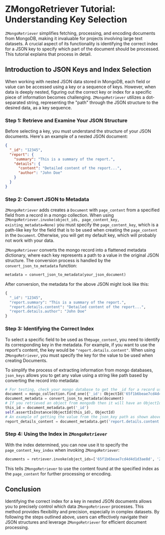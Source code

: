 # ZMongoRetriever Tutorial: Understanding Key Selection

`ZMongoRetriever` simplifies fetching, processing, and encoding documents from MongoDB, making it invaluable for projects involving large text datasets. A crucial aspect of its functionality is identifying the correct index for a JSON key to specify which part of the document should be processed. This tutorial explains that process in detail.

## Introduction to JSON Keys and Index Selection

When working with nested JSON data stored in MongoDB, each field or value can be accessed using a key or a sequence of keys. However, when data is deeply nested, figuring out the correct key or index for a specific piece of information becomes challenging. `ZMongoRetriever` utilizes a dot-separated string, representing the "path" through the JSON structure to the desired data, as a key sequence.

### Step 1: Retrieve and Examine Your JSON Structure

Before selecting a key, you must understand the structure of your JSON documents. Here's an example of a nested JSON document:

```json
{
  "_id": "12345",
  "report": {
    "summary": "This is a summary of the report.",
    "details": {
      "content": "Detailed content of the report...",
      "author": "John Doe"
    }
  }
}
```

### Step 2: Convert JSON to Metadata

`ZMongoRetriever` adds creates a `Document` with `page_content` from a specified field from a record in a mongo collection.  When using `ZMongoRetriever.invoke(object_ids, page_content_key, existing_metadata=None)` you must specify the `page_content_key`, which is a path-like key for the field that is to be used when creating the `page_content` in the `Document`.  Otherwise, you will get my default key, which will probably not work with your data.

`ZMongoRetriever` converts the mongo record into a flattened metadata dictionary, where each key represents a path to a value in the original JSON structure. The conversion process is handled by the `convert_json_to_metadata` function:

```python
metadata = convert_json_to_metadata(your_json_document)
```

After conversion, the metadata for the above JSON might look like this:

```python
{
  "_id": "12345",
  "report.summary": "This is a summary of the report.",
  "report.details.content": "Detailed content of the report...",
  "report.details.author": "John Doe"
}
```

### Step 3: Identifying the Correct Index

To select a specific field to be used as the`page_content`, you need to identify its corresponding key in the metadata. For example, if you want to use the report's content, the key would be `"report.details.content"`.  When using `ZMongoRetriever`, you must specify the key for the value to be used when creating Documents.

To simplify the process of extracting information from mongo databases, `json_keys` allows you to get any value using a string like path based  by converting the record into metadata:

```python
# For testing, check your mongo database to get the _id for a record using `system_manager.py` or MongoDBCompass
document = mongo_collection.find_one({'_id': ObjectId('65f1b6beae7cd4d4d1d3ae8d')})
document_metadata = convert_json_to_metadata(document)
# If you retrieved an object from mongodb then it will have an ObjectId('_id')
this_id = document_metadata.get('_id')
self.assertIsInstance(ObjectId(this_id), ObjectId)
# An example of getting the value from the json_key path as shown above:
report_details_content = document_metadata.get('report.details.content')
```
### Step 4: Using the Index in `ZMongoRetriever`

With the index determined, you can now use it to specify the `page_content_key_index` when invoking `ZMongoRetriever`:

```python
documents = retriever.invoke(object_ids=['65f1b6beae7cd4d4d1d3ae8d', '25f1b6beae7cd4d4d1d3ae8s' ], page_content_key='report.details.content')
```

This tells `ZMongoRetriever` to use the content found at the specified index as the `page_content` for further processing or encoding.

## Conclusion

Identifying the correct index for a key in nested JSON documents allows you to precisely control which data `ZMongoRetriever` processes. This method provides flexibility and precision, especially in complex datasets. By following the steps outlined above, users can effectively navigate their JSON structures and leverage `ZMongoRetriever` for efficient document processing.
